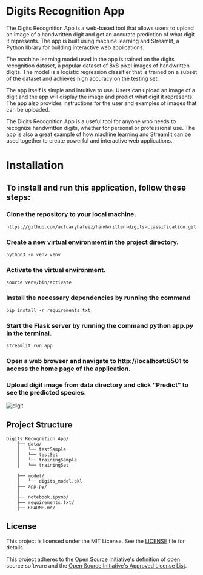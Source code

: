 # Digits Recognition App
The Digits Recognition App is a web-based tool that allows users to upload an image of a handwritten digit and get an accurate prediction of what digit it represents. The app is built using machine learning and Streamlit, a Python library for building interactive web applications.

The machine learning model used in the app is trained on the digits recognition dataset, a popular dataset of 8x8 pixel images of handwritten digits. The model is a logistic regression classifier that is trained on a subset of the dataset and achieves high accuracy on the testing set.

The app itself is simple and intuitive to use. Users can upload an image of a digit and the app will display the image and predict what digit it represents. The app also provides instructions for the user and examples of images that can be uploaded.

The Digits Recognition App is a useful tool for anyone who needs to recognize handwritten digits, whether for personal or professional use. The app is also a great example of how machine learning and Streamlit can be used together to create powerful and interactive web applications.

# Installation
## To install and run this application, follow these steps:

### Clone the repository to your local machine.
    https://github.com/actuaryhafeez/handwritten-digits-classification.git
### Create a new virtual environment in the project directory.
    python3 -m venv venv
### Activate the virtual environment.
    source venv/bin/activate
### Install the necessary dependencies by running the command 
    pip install -r requirements.txt.
### Start the Flask server by running the command python app.py in the terminal.
    streamlit run app
### Open a web browser and navigate to http://localhost:8501 to access the home page of the application.
### Upload digit image from data directory and click "Predict" to see the predicted species.
![digit](https://user-images.githubusercontent.com/55107467/233194039-ecc980dc-8203-470b-84cd-44c32c3a8761.png)

## Project Structure 

    Digits Recognition App/
        ├── data/
        │   └── testSample
        │   └── testSet
        │   └── trainingSample
        │   └── trainingSet
        
        ├── model/
        │   └── digits_model.pkl
        ├── app.py/
        │  
        ├── notebook.ipynb/
        ├── requirements.txt/
        ├── README.md/

## License

This project is licensed under the MIT License. See the [LICENSE](LICENSE) file for details.

This project adheres to the [Open Source Initiative's](https://opensource.org) definition of open source software and the [Open Source Initiative's Approved License List](https://opensource.org/licenses/alphabetical).

